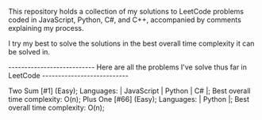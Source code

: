 This repository holds a collection of my solutions to LeetCode problems coded in JavaScript, Python, C#, and C++, accompanied by comments explaining my process.

I try my best to solve the solutions in the best overall time complexity it can be solved in. 


--------------------------- Here are all the problems I've solve thus far in LeetCode ---------------------------

  Two Sum [#1] (Easy); Languages: | JavaScript | Python | C# |; Best overall time complexity: O(n);
  Plus One [#66] (Easy); Languages: | Python |; Best overall time complexity: O(n);
